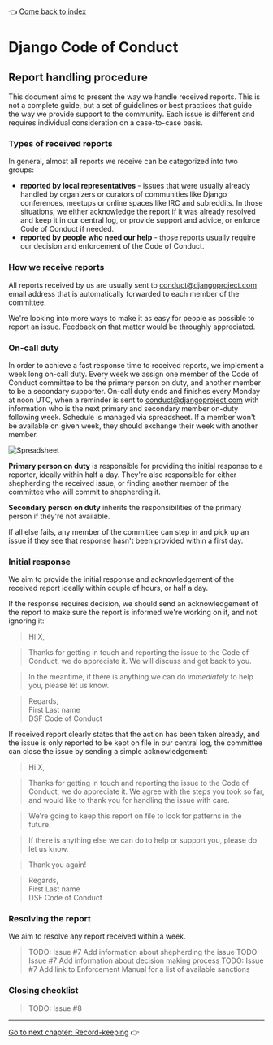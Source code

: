 :point_left: [Come back to index](README.md)

# Django Code of Conduct

## Report handling procedure

This document aims to present the way we handle received reports. This is not a complete guide, but a set of guidelines or best practices that guide the way we provide support to the community. Each issue is different and requires individual consideration on a case-to-case basis.

### Types of received reports

In general, almost all reports we receive can be categorized into two groups:

- **reported by local representatives** - issues that were usually already handled by organizers or curators of communities like Django conferences, meetups or online spaces like IRC and subreddits. In those situations, we either acknowledge the report if it was already resolved and keep it in our central log, or provide support and advice, or enforce Code of Conduct if needed.
- **reported by people who need our help** - those reports usually require our decision and enforcement of the Code of Conduct. 

### How we receive reports

All reports received by us are usually sent to [conduct@djangoproject.com](mailto:conduct@djangoproject.com) email address that is automatically forwarded to each member of the committee.

We're looking into more ways to make it as easy for people as possible to report an issue. Feedback on that matter would be throughly appreciated.

### On-call duty

In order to achieve a fast response time to received reports, we implement a week long on-call duty. Every week we assign one member of the Code of Conduct committee to be the primary person on duty, and another member to be a secondary supporter. On-call duty ends and finishes every Monday at noon UTC, when a reminder is sent to conduct@djangoproject.com with information who is the next primary and secondary member on-duty following week. Schedule is managed via spreadsheet. If a member won't be available on given week, they should exchange their week with another member.

![Spreadsheet](https://docs.google.com/a/sitarska.com/uc?authuser=0&id=0B_sMcBckSgWqX1p5cm50UmQ1VVk)

**Primary person on duty** is responsible for providing the initial response to a reporter, ideally within half a day. They're also responsible for either shepherding the received issue, or finding another member of the committee who will commit to shepherding it.

**Secondary person on duty** inherits the responsibilities of the primary person if they're not available.

If all else fails, any member of the committee can step in and pick up an issue if they see that response hasn't been provided within a first day. 

### Initial response

We aim to provide the initial response and acknowledgement of the received report ideally within couple of hours, or half a day. 

If the response requires decision, we should send an acknowledgement of the report to make sure the report is informed we're working on it, and not ignoring it: 

> Hi X,

> Thanks for getting in touch and reporting the issue to the Code of Conduct, we do appreciate it. We will discuss and get back to you. 

> In the meantime, if there is anything we can do *immediately* to help you, please let us know. 

> Regards,  
> First Last name  
> DSF Code of Conduct

If received report clearly states that the action has been taken already, and the issue is only reported to be kept on file in our central log, the committee can close the issue by sending a simple acknowledgement:

> Hi X,

> Thanks for getting in touch and reporting the issue to the Code of Conduct, we do appreciate it. We agree with the steps you took so far, and would like to thank you for handling the issue with care. 

> We're going to keep this report on file to look for patterns in the future. 

> If there is anything else we can do to help or support you, please do let us know.

> Thank you again!

> Regards,  
> First Last name  
> DSF Code of Conduct

### Resolving the report

We aim to resolve any report received within a week.

> TODO: Issue #7 Add information about shepherding the issue
> TODO: Issue #7 Add information about decision making process
> TODO: Issue #7 Add link to Enforcement Manual for a list of available sanctions

### Closing checklist

> TODO: Issue #8

----

[Go to next chapter: Record-keeping](records.md) :point_right: